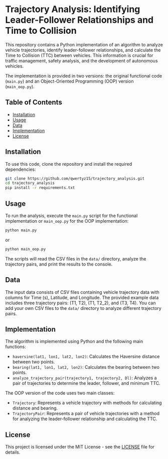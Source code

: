 # Trajectory Analysis: Identifying Leader-Follower Relationships and Time to Collision

This repository contains a Python implementation of an algorithm to analyze vehicle trajectories, identify leader-follower relationships, and calculate the Time to Collision (TTC) between vehicles. This information is crucial for traffic management, safety analysis, and the development of autonomous vehicles.

The implementation is provided in two versions: the original functional code (`main.py`) and an Object-Oriented Programming (OOP) version (`main_oop.py`).

## Table of Contents

- [Installation](#installation)
- [Usage](#usage)
- [Data](#data)
- [Implementation](#implementation)
- [License](#license)

## Installation

To use this code, clone the repository and install the required dependencies:

```bash
git clone https://github.com/qwertyz15/trajectory_analysis.git
cd trajectory_analysis
pip install -r requirements.txt
```

## Usage

To run the analysis, execute the `main.py` script for the functional implementation or `main_oop.py` for the OOP implementation:

```bash
python main.py
```

or

```bash
python main_oop.py
```

The scripts will read the CSV files in the `data/` directory, analyze the trajectory pairs, and print the results to the console.

## Data

The input data consists of CSV files containing vehicle trajectory data with columns for Time (s), Latitude, and Longitude. The provided example data includes three trajectory pairs: (T1, T2), (T1, T2_2), and (T3, T4). You can add your own CSV files to the `data/` directory to analyze different trajectory pairs.

## Implementation

The algorithm is implemented using Python and the following main functions:

- `haversine(lat1, lon1, lat2, lon2)`: Calculates the Haversine distance between two points.
- `bearing(lat1, lon1, lat2, lon2)`: Calculates the bearing between two points.
- `analyze_trajectory_pair(trajectory1, trajectory2, Dl)`: Analyzes a pair of trajectories to determine the leader, follower, and minimum TTC.

The OOP version of the code uses two main classes:

- `Trajectory`: Represents a vehicle trajectory with methods for calculating distance and bearing.
- `TrajectoryPair`: Represents a pair of vehicle trajectories with a method for analyzing the leader-follower relationship and calculating the TTC.

## License

This project is licensed under the MIT License - see the [LICENSE](LICENSE) file for details.
